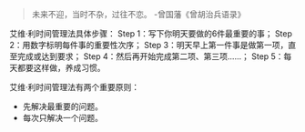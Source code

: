 > 未来不迎，当时不杂，过往不恋。    -曾国藩《曾胡治兵语录》

艾维·利时间管理法具体步骤：
Step 1：写下你明天要做的6件最重要的事；
Step 2：用数字标明每件事的重要性次序；
Step 3：明天早上第一件事是做第一项，直至完成或达到要求；
Step 4：然后再开始完成第二项、第三项……；
Step 5：每天都要这样做，养成习惯。

艾维·利时间管理法有两个重要原则：
+ 先解决最重要的问题。
+ 每次只解决一个问题。